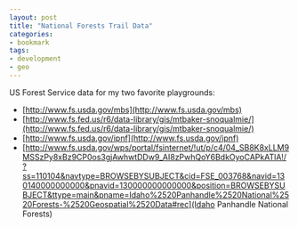 ```yaml
---
layout: post
title: "National Forests Trail Data"
categories:
- bookmark
tags:
- development
- geo
---
```

US Forest Service data for my two favorite playgrounds:
* [http://www.fs.usda.gov/mbs](http://www.fs.usda.gov/mbs)
* [http://www.fs.fed.us/r6/data-library/gis/mtbaker-snoqualmie/](http://www.fs.fed.us/r6/data-library/gis/mtbaker-snoqualmie/)
* [http://www.fs.usda.gov/ipnf](http://www.fs.usda.gov/ipnf)
* [http://www.fs.usda.gov/wps/portal/fsinternet/!ut/p/c4/04_SB8K8xLLM9MSSzPy8xBz9CP0os3gjAwhwtDDw9_AI8zPwhQoY6BdkOyoCAPkATlA!/?ss=110104&navtype=BROWSEBYSUBJECT&cid=FSE_003768&navid=130140000000000&pnavid=130000000000000&position=BROWSEBYSUBJECT&ttype=main&pname=Idaho%2520Panhandle%2520National%2520Forests-%2520Geospatial%2520Data#rec](Idaho Panhandle National Forests)
